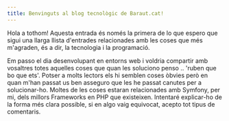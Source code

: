 ```yaml
---
title: Benvinguts al blog tecnològic de Baraut.cat!
---
```


Hola a tothom! Aquesta entrada és només la primera de lo que espero que sigui una llarga llista d'entrades relacionades 
amb les coses que més m'agraden, és a dir, la tecnologia i la programació.

Em passo el dia desenvolupant en entorns web i voldria compartir amb vosaltres totes aquelles coses que quan les soluciono 
penso .. 'ruben que bo que ets'. Potser a molts lectors els hi semblen coses òbvies però en quan m'han passat us ben asseguro
 que les he passat canutes per a solucionar-ho.
Moltes de les coses estaran relacionades amb Symfony, per mi, dels millors Frameworks en PHP que existeixen.
Intentaré explicar-ho de la forma més clara possible, si en algo vaig equivocat, acepto tot tipus de comentaris.